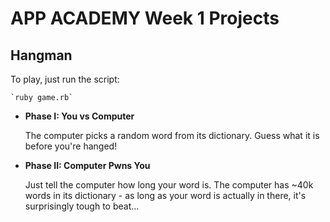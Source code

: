 # APP ACADEMY Week 1 Projects

## Hangman

To play, just run the script:

	`ruby game.rb`

* **Phase I: You vs Computer**

	The computer picks a random word from its dictionary. Guess what it is before you're hanged!

* **Phase II: Computer Pwns You**

	Just tell the computer how long your word is. The computer has ~40k words in its dictionary - as long as your word is actually in there, it's surprisingly tough to beat...